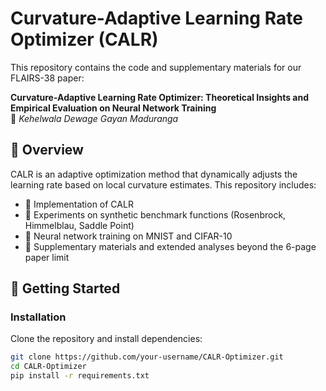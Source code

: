 
# Curvature-Adaptive Learning Rate Optimizer (CALR)
This repository contains the code and supplementary materials for our FLAIRS-38 paper:

**Curvature-Adaptive Learning Rate Optimizer: Theoretical Insights and Empirical Evaluation on Neural Network Training**  
📌 *Kehelwala Dewage Gayan Maduranga*  

## 📌 Overview
CALR is an adaptive optimization method that dynamically adjusts the learning rate based on local curvature estimates. This repository includes:
- 🔹 Implementation of CALR
- 🔹 Experiments on synthetic benchmark functions (Rosenbrock, Himmelblau, Saddle Point)
- 🔹 Neural network training on MNIST and CIFAR-10
- 🔹 Supplementary materials and extended analyses beyond the 6-page paper limit

## 🚀 Getting Started
### Installation
Clone the repository and install dependencies:
```bash
git clone https://github.com/your-username/CALR-Optimizer.git
cd CALR-Optimizer
pip install -r requirements.txt

